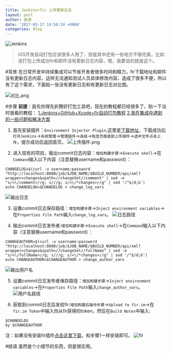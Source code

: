 ```yaml
---
title: Jenkins+fir 上传更新日志
layout: post
author: 谢涛
date: '2017-03-17 14:50:24 +0800'
categories: Blog
---
```

![Jenkins](http://upload-images.jianshu.io/upload_images/1319710-3cc4a32689f5ba94.jpeg?imageMogr2/auto-orient/strip%7CimageView2/2/w/1240)
>iOS开发自动打包应该很多人用了，但是其中还有一些地方不够完美，比如说打包上传成功fir和邮件没有更新日志内容，嗯，我要说的就是这个。

#背景
在日常开发中持续集成可以节省开发者很多时间和精力，fir下载地址和邮件没有更新日志内容，这样无法通知测试人员具体修改内容，造成了很多不便，所以有了这个需求，下面贴一张没有更新日志和有更新日志对比图。

![对比.png](http://upload-images.jianshu.io/upload_images/1319710-3b9cb213f181cbed.png?imageMogr2/auto-orient/strip%7CimageView2/2/w/840)


#步骤
**前提**：首先你得先折腾好打包工具吧，现在的教程都已经很多了，贴一下当时我看的教程：
[1.Jenkins+GitHub+Xcode+fir自动打包教程](http://xuanyiliu.com/2016/09/22/Jenkins+GitHub+Xcode+fir/)
[2.我在集成中遇到的一些问题和解决方案](http://blog.csdn.net/xietao3/article/details/52415256)

1. 首先安装插件：``Environment Injector Plugin``,这里是[下载地址](http://updates.jenkins-ci.org/download/plugins/envinject/)，下载成功后``打开Jenkins``->``系统管理``->``管理插件``->``高级``->``拖至页面底部上传插件``->``选中文件点击上传``，提示成功后返回首页。
![上传插件.png](http://upload-images.jianshu.io/upload_images/1319710-fea298ade7e67c96.png?imageMogr2/auto-orient/strip%7CimageView2/2/w/240)

2. 进入现有的项目，输出commit日志内容：``增加构建步骤``->``Execute shell``->在``Command``输入以下内容（注意替换username和password）：
<pre><code>CHANGELOG=$(curl -u username:password "http://localhost:8080/job/$JOB_NAME/$BUILD_NUMBER/api/xml?wrapper=changes&xpath=//changeSet//comment" | sed -e "s/<\/comment>//g; s/<comment>//g; s/<\/*changes>//g" | sed '/^$/d;G')
echo CHANGELOG=$CHANGELOG > change_log_vars
</pre></code>

![输出日志](http://upload-images.jianshu.io/upload_images/1319710-856bdc4e26e3821b.jpeg?imageMogr2/auto-orient/strip%7CimageView2/2/w/640)

3. 设置commit日志保存路径：``增加构建步骤``->``Inject environment variables``->在``Properties File Path``输入``change_log_vars``。
![日志路径](http://upload-images.jianshu.io/upload_images/1319710-328e1e06773a8a4c.png?imageMogr2/auto-orient/strip%7CimageView2/2/w/640)

4. 输出commit日志发布者:``增加构建步骤``->``Execute shell``->在``Command``输入以下内容（注意替换username和password）：
<pre><code>CHANGEAUTHOR=$(curl -u username:password "http://localhost:8080/job/$JOB_NAME/$BUILD_NUMBER/api/xml?wrapper=changes&xpath=//changeSet//fullName" | sed -e "s/<\/fullName>//g; s/<fullName>//g; s/<\/*changes>//g" | sed '/^$/d;G')
echo CHANGEAUTHOR=$CHANGEAUTHOR > change_author_vars
</pre></code>

![输出用户名](http://upload-images.jianshu.io/upload_images/1319710-656cce0c30a9ff09.png?imageMogr2/auto-orient/strip%7CimageView2/2/w/640)

5. 设置commit日志发布者保存路径：``增加构建步骤``->``Inject environment variables``->在``Properties File Path``输入``change_author_vars``。
![用户名路径](http://upload-images.jianshu.io/upload_images/1319710-6748236f6af49291.png?imageMogr2/auto-orient/strip%7CimageView2/2/w/640)

6. 获取到commit日志后发给fir:``增加构建后操作步骤``->``Upload to fir.im``->在``fir.im Token``中输入你从fir获得的token，然后在``Build Notes``中输入:
<pre><code>$CHANGELOG
by $CHANGEAUTHOR
</pre></code>

注：如果没有安装fir插件[点击这里下载](http://7xju1s.com1.z0.glb.clouddn.com/fir-plugin-1.9.5.hpi)，和步骤1一样安装即可。
![fir](http://upload-images.jianshu.io/upload_images/1319710-9048fbd7b2340d54.jpeg?imageMogr2/auto-orient/strip%7CimageView2/2/w/640)


#结语
虽然是个小细节的东西，但是很实用。